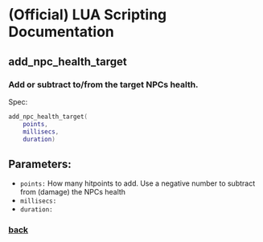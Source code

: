
# (Official) LUA Scripting Documentation

## add_npc_health_target

### Add or subtract to/from the target NPCs health.

Spec:
```lua
add_npc_health_target(
	points,
	millisecs,
	duration)
```
## Parameters:
- `points:` How many hitpoints to add. Use a negative number to subtract from (damage) the NPCs health
- `millisecs:` 
- `duration:` 

### [back](../npcs)
